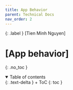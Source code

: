 ```yaml
---
title: App Behavior
parent: Technical Docs
nav_order: 2
---
```


{: .label }
[Tien Minh Nguyen]

# [App behavior]
{: .no_toc }

<details open markdown="block">
{: .text-delta }
<summary>Table of contents</summary>
+ ToC
{: toc }
</details>
